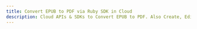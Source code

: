 ---title: Convert EPUB to PDF via Ruby SDK in Clouddescription: Cloud APIs & SDKs to Convert EPUB to PDF. Also Create, Edit & Render Microsoft Word & OpenOffice documents in the Cloud.---